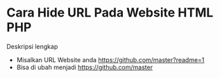 # Cara Hide URL Pada Website HTML PHP
Deskripsi lengkap 
- Misalkan URL Website anda https://github.com/master?readme=1
- Bisa di ubah menjadi https://github.com/master
